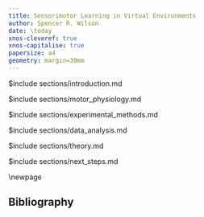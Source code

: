 ```yaml
---
title: Sensorimotor Learning in Virtual Environments
author: Spencer R. Wilson
date: \today
xnos-cleveref: true
xnos-capitalise: true
papersize: a4
geometry: margin=30mm
---
```


<!-- you MUST have new lines between transcludes! -->

$include sections/introduction.md

$include sections/motor_physiology.md

$include sections/experimental_methods.md

$include sections/data_analysis.md

$include sections/theory.md

$include sections/next_steps.md

\newpage

## Bibliography